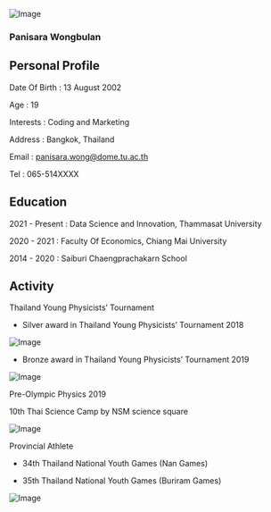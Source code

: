 
![Image](https://www.img.in.th/images/01ba166b0492dbddf64bad7416d37c13.jpg)

### Panisara Wongbulan
## Personal Profile
Date Of Birth : 13 August 2002

Age : 19

Interests : Coding and Marketing

Address : Bangkok, Thailand

Email : panisara.wong@dome.tu.ac.th

Tel : 065-514XXXX

## Education
2021 - Present : Data Science and Innovation, Thammasat University 
                
2020 - 2021 : Faculty Of Economics, Chiang Mai University 
              
2014 - 2020 : Saiburi Chaengprachakarn School

## Activity 
Thailand Young Physicists’ Tournament

- Silver award in Thailand Young Physicists’ Tournament 2018 

![Image](https://www.img.in.th/images/456fb5aafd447e3247f04d86a2be1622.jpg)

- Bronze award in Thailand Young Physicists’ Tournament 2019 

![Image](https://www.img.in.th/images/b21602eab8fb21b5abe32b627a83e083.jpg)

Pre-Olympic Physics 2019

10th Thai Science Camp by NSM science square

  ![Image](https://www.img.in.th/images/1f77de1fe6b834c1a136c446d06ba69b.jpg)

Provincial Athlete  

- 34th Thailand National Youth Games (Nan Games)

- 35th Thailand National Youth Games (Buriram Games)

 ![Image](https://www.img.in.th/images/1c7ed09bebad15b2c601c4ee29c0ec4b.jpg)

